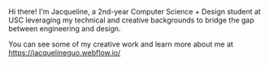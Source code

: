 Hi there!
I'm Jacqueline, a 2nd-year Computer Science + Design student at USC leveraging my technical and creative backgrounds to bridge the gap between engineering and design.

You can see some of my creative work and learn more about me at https://jacquelineguo.webflow.io/
